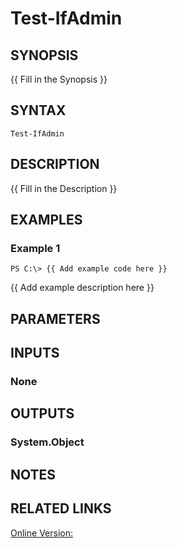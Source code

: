 ﻿---
external help file: WozTools-help.xml
Module Name: WozTools
online version: https://github.com/Woznet/WozTools/blob/main/docs/Test-IfAdmin.md
schema: 2.0.0
---

# Test-IfAdmin

## SYNOPSIS
{{ Fill in the Synopsis }}

## SYNTAX

```
Test-IfAdmin
```

## DESCRIPTION
{{ Fill in the Description }}

## EXAMPLES

### Example 1
```
PS C:\> {{ Add example code here }}
```

{{ Add example description here }}

## PARAMETERS

## INPUTS

### None
## OUTPUTS

### System.Object
## NOTES

## RELATED LINKS

[Online Version:](https://github.com/jasoth/Utility.PS)

